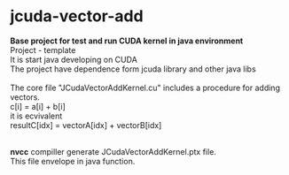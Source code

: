 # jcuda-vector-add
<b>Base project for test and run CUDA kernel in java environment</b>
<br>Project - template
<br>It is start  java developing on CUDA 
<br>The project have dependence form jcuda library and other java libs
<br>
<br>The core file "JCudaVectorAddKernel.cu" includes a procedure for adding vectors.
<br>c[i] = a[i] + b[i]
<br>it is ecvivalent
<br>resultC[idx] = vectorA[idx] + vectorB[idx]

<br><b>nvcc</b> compiller generate JCudaVectorAddKernel.ptx file.
<br>This file envelope in java function.


